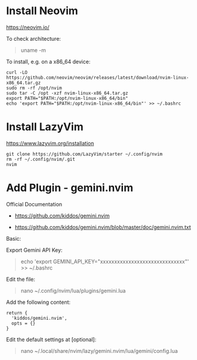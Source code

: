 # Install Neovim

https://neovim.io/

To check architecture:

> uname -m

To install, e.g. on a x86_64 device:

```
curl -LO https://github.com/neovim/neovim/releases/latest/download/nvim-linux-x86_64.tar.gz
sudo rm -rf /opt/nvim
sudo tar -C /opt -xzf nvim-linux-x86_64.tar.gz
export PATH="$PATH:/opt/nvim-linux-x86_64/bin"
echo 'export PATH="$PATH:/opt/nvim-linux-x86_64/bin"' >> ~/.bashrc 
```

# Install LazyVim

https://www.lazyvim.org/installation

```
git clone https://github.com/LazyVim/starter ~/.config/nvim
rm -rf ~/.config/nvim/.git
nvim
```

# Add Plugin - gemini.nvim

Official Documentation

* https://github.com/kiddos/gemini.nvim

* https://github.com/kiddos/gemini.nvim/blob/master/doc/gemini.nvim.txt

Basic:

Export Gemini API Key:

> echo 'export GEMINI_API_KEY="xxxxxxxxxxxxxxxxxxxxxxxxxxxxxx"' >> ~/.bashrc

Edit the file:

> nano ~/.config/nvim/lua/plugins/gemini.lua

Add the following content:

```
return {
  'kiddos/gemini.nvim',
  opts = {}
}
```

Edit the default settings at [optional]:

> nano ~/.local/share/nvim/lazy/gemini.nvim/lua/gemini/config.lua

